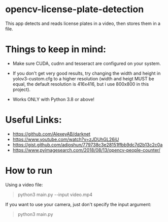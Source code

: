 # opencv-license-plate-detection

This app detects and reads license plates in a video, then stores them in a file.

# Things to keep in mind:

- Make sure CUDA, cudnn and tesseract are configured on your system.

- If you don't get very good results, try changing the width and height in yolov3-custom.cfg to a higher resolution (width and heigt MUST be equal, the default resolution is 416x416, but i use 800x800 in this project).

- Works ONLY with Python 3.8 or above!

# Useful Links:

- https://github.com/AlexeyAB/darknet
- https://www.youtube.com/watch?v=zJDUhGL26iU
- https://gist.github.com/adioshun/779738c3e28151ffbb9dc7d2b13c2c0a
- https://www.pyimagesearch.com/2018/08/13/opencv-people-counter/

# How to run

Using a video file:

> python3 main.py --input video.mp4

If you want to use your camera, just don't specify the input argument:

> python3 main.py